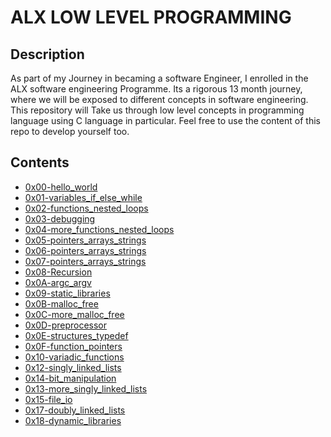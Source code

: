 # ALX LOW LEVEL PROGRAMMING

## Description
As part of my Journey in becaming a software Engineer, I enrolled in the ALX software engineering Programme.
Its a rigorous 13 month journey, where we will be exposed to different concepts in software engineering.
This repository will Take us through low level concepts in programming language using C language in particular.
Feel free to use the content of this repo to develop yourself too.

## Contents

* [0x00-hello_world](0x00-hello_world)
* [0x01-variables_if_else_while](0x01-variables_if_else_while)
* [0x02-functions_nested_loops](0x02-functions_nested_loops)
* [0x03-debugging](0x03-debugging)
* [0x04-more_functions_nested_loops](0x04-more_functions_nested_loops)
* [0x05-pointers_arrays_strings](0x05-pointers_arrays_strings)
* [0x06-pointers_arrays_strings](0x06-pointers_arrays_strings)
* [0x07-pointers_arrays_strings](0x07-pointers_arrays_strings)
* [0x08-Recursion](0x08-recursion)
* [0x0A-argc_argv](0x0A-argc_argv)
* [0x09-static_libraries](0x09-static_libraries)
* [0x0B-malloc_free](0x0B-malloc_free)
* [0x0C-more_malloc_free](0x0C-more_malloc_free)
* [0x0D-preprocessor](0x0D-preprocessor)
* [0x0E-structures_typedef](0x0E-structures_typedef)
* [0x0F-function_pointers](0x0F-function_pointers)
* [0x10-variadic_functions](0x10-variadic_functions)
* [0x12-singly_linked_lists](0x12-singly_linked_lists)
* [0x14-bit_manipulation](0x14-bit_manipulation)
* [0x13-more_singly_linked_lists](0x13-more_singly_linked_lists)
* [0x15-file_io](0x15-file_io)
* [0x17-doubly_linked_lists](0x17-doubly_linked_lists)
* [0x18-dynamic_libraries](0x18-dynamic_libraries)
